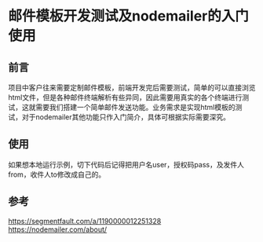 # 邮件模板开发测试及nodemailer的入门使用
## 前言
项目中客户往来需要定制邮件模板，前端开发完后需要测试，简单的可以直接浏览html文件，但是各种邮件终端解析有些异同，因此需要用真实的各个终端进行测试，这就需要我们搭建一个简单邮件发送功能。业务需求是实现html模板的测试，对于nodemailer其他功能只作入门简介，具体可根据实际需要深究。
## 使用
如果想本地运行示例，切下代码后记得把用户名user，授权码pass，及发件人from，收件人to修改成自己的。

## 参考
https://segmentfault.com/a/1190000012251328
https://nodemailer.com/about/